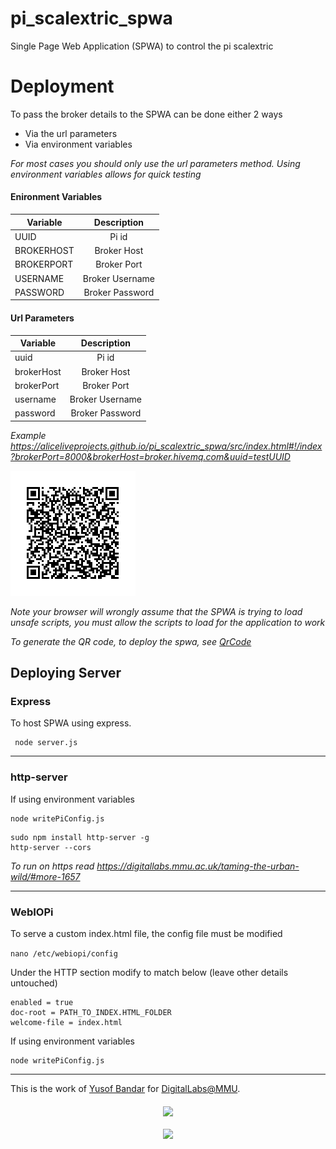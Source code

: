 # pi_scalextric_spwa
Single Page Web Application (SPWA) to control the pi scalextric

# Deployment

To pass the broker details to the SPWA can be done either 2 ways

- Via the url parameters
- Via environment variables

*For most cases you should only use the url parameters method. Using environment variables allows for quick testing* 

#### Enironment Variables

| Variable      | Description  |
| ------------- |:-------------:|
| UUID   | Pi id|      
| BROKERHOST   | Broker Host|
| BROKERPORT   | Broker Port|
| USERNAME   | Broker Username|
| PASSWORD   | Broker Password|

#### Url Parameters

| Variable      | Description  |
| ------------- |:-------------:|
| uuid   | Pi id|      
| brokerHost   | Broker Host|
| brokerPort   | Broker Port|
| username   | Broker Username|
| password   | Broker Password|


*Example https://aliceliveprojects.github.io/pi_scalextric_spwa/src/index.html#!/index?brokerPort=8000&brokerHost=broker.hivemq.com&uuid=testUUID*

<img src="https://github.com/aliceliveprojects/pi_scalextric_spwa/blob/master/docs/QrCode.png" width="200">

*Note your browser will wrongly assume that the SPWA is trying to load unsafe scripts, you must allow the scripts to load for the application to work* 


*To generate the QR code, to deploy the spwa, see [QrCode](https://github.com/aliceliveprojects/pi_scalextric_mqtt/tree/master/mqtt/src/QrCode)*


## Deploying Server 

### Express
To host SPWA using express.

```
 node server.js
```

---

### http-server

If using environment variables

```
node writePiConfig.js
```


```
sudo npm install http-server -g
http-server --cors
```


*To run on https read https://digitallabs.mmu.ac.uk/taming-the-urban-wild/#more-1657*

---

### WebIOPi
To serve a custom index.html file, the config file must be modified

```nano /etc/webiopi/config```

Under the HTTP section modify to match below (leave other details untouched)

```
enabled = true
doc-root = PATH_TO_INDEX.HTML_FOLDER
welcome-file = index.html
``` 

If using environment variables

```
node writePiConfig.js
```


---


This is the work of [Yusof Bandar](https://github.com/YusofBandar) for [DigitalLabs@MMU](https://digitallabs.mmu.ac.uk/).

<p align="center">
<img align="middle" src="https://trello-attachments.s3.amazonaws.com/5b2caa657bcf194b4d089d48/5b98c7ec64145155e09b5083/d2e189709d3b79aa1222ef6e9b1f3735/DigitalLabsLogo_512x512.png"  />
 </p>
 
 
<p align="center">
<img align="middle" src="https://trello-attachments.s3.amazonaws.com/5b2caa657bcf194b4d089d48/5b98c7ec64145155e09b5083/e5f47675f420face27488d4e5330a48c/logo_mmu.png" />
 </p>

